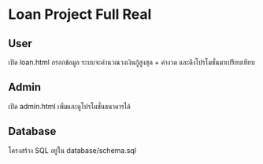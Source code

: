 # Loan Project Full Real

## User
เปิด loan.html กรอกข้อมูล ระบบจะคำนวณวงเงินกู้สูงสุด + ค่างวด และดึงโปรโมชั่นมาเปรียบเทียบ

## Admin
เปิด admin.html เพิ่มและดูโปรโมชั่นธนาคารได้

## Database
โครงสร้าง SQL อยู่ใน database/schema.sql